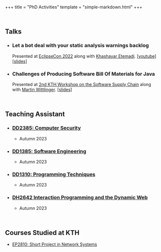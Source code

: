 +++
title = "PhD Activities"
template = "simple-markdown.html"
+++

<br/>

## Talks

- ### Let a bot deal with your static analysis warnings backlog

    Presented at [EclipseCon 2022](https://www.eclipsecon.org/2022/sessions/let-bot-deal-your-static-analysis-warnings-backlog)
    along with [Khashayar Etemadi](https://khesoem.github.io/).
    [[youtube]](https://www.youtube.com/watch?v=hlcolTu1afI)
    [[slides]](https://github.com/ASSERT-KTH/sorald/blob/master/presentations/EclipseCon%202022/slides.pdf)

- ### Challenges of Producing Software Bill Of Materials for Java

    Presented at [2nd KTH Workshop on the Software Supply Chain](https://chains.proj.kth.se/software-supply-chain-workshop-2)
    along with [Martin Wittlinger](https://github.com/MartinWitt/). [[slides]](https://docs.google.com/presentation/d/1AyadF95Xdbz3mU7IWbAwGm0pgUtXe6j_Bc3Lo_kCeFc/edit?usp=sharing)

<br/>

## Teaching Assistant

- ### [DD2385: Computer Security](https://www.kth.se/student/kurser/kurs/DD2395)
    - Autumn 2023

- ### [DD1385: Software Engineering](https://www.kth.se/student/kurser/kurs/DD1385)
    - Autumn 2023

- ### [DD1310: Programming Techniques](https://www.kth.se/student/kurser/kurs/DD1310)
    - Autumn 2023

- ### [DH2642 Interaction Programming and the Dynamic Web](https://www.kth.se/student/kurser/kurs/DH2642)
    - Autumn 2023

<br/>

## Courses Studied at KTH

- [EP2810: Short Project in Network Systems](https://cysep.conf.kth.se/)
